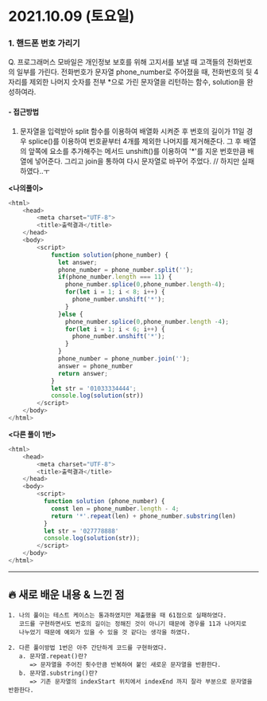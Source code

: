# 2021.10.09 (토요일)
### **1. 핸드폰 번호 가리기**

Q. 프로그래머스 모바일은 개인정보 보호를 위해 고지서를 보낼 때 고객들의 전화번호의 일부를 가린다.
   전화번호가 문자열 phone_number로 주어졌을 때, 전화번호의 뒷 4자리를 제외한 나머지 숫자를 전부 *으로 가린 문자열을 리턴하는 함수, solution을 완성하여라.


#### -  접근방법

1. 문자열을 입력받아 split 함수를 이용하여 배열화 시켜준 후 번호의 길이가 11일 경우
   splice()를 이용하여 번호끝부터 4개를 제외한 나머지를 제거해준다.
   그 후 배열의 앞쪽에 요소를 추가해주는 메서드 unshift()를 이용하여 '*'를
   지운 번호만큼 배열에 넣어준다.
   그리고 join을 통하여 다시 문자열로 바꾸어 주었다. // 하지만 실패하였다..ㅜ


**<나의풀이>**
```javascript
<html>
    <head>
        <meta charset="UTF-8">
        <title>출력결과</title>
    </head>
    <body>
        <script>
            function solution(phone_number) {
              let answer;
              phone_number = phone_number.split('');
              if(phone_number.length === 11) {
                phone_number.splice(0,phone_number.length-4);
                for(let i = 1; i < 8; i++) {
                  phone_number.unshift('*');
                }
              }else {
                phone_number.splice(0,phone_number.length -4);
                for(let i = 1; i < 6; i++) {
                  phone_number.unshift('*');
                }
              }
              phone_number = phone_number.join('');
              answer = phone_number
              return answer;
            }
            let str = '01033334444';
            console.log(solution(str))
        </script>
    </body>
</html>
```

**<다른 풀이 1번>**
```javascript
<html>
    <head>
        <meta charset="UTF-8">
        <title>출력결과</title>
    </head>
    <body>
        <script>
          function solution (phone_number) {
            const len = phone_number.length - 4;
            return '*'.repeat(len) + phone_number.substring(len)
          }
          let str = '027778888'
          console.log(solution(str));
        </script>
    </body>
</html>
```



---
##  **🔥 새로 배운 내용 & 느낀 점**
    1. 나의 풀이는 테스트 케이스는 통과하였지만 제출했을 때 61점으로 실패하였다.
       코드를 구현하면서도 번호의 길이는 정해진 것이 아니기 때문에 경우를 11과 나머지로
       나누었기 때문에 예외가 있을 수 있을 것 같다는 생각을 하였다.
    
    2. 다른 풀이방법 1번은 아주 간단하게 코드를 구현하였다.
       a. 문자열.repeat()란?
          => 문자열을 주어진 횟수만큼 반복하여 붙인 새로운 문자열을 반환한다.
       b. 문자열.substring()란?
          => 기존 문자열의 indexStart 위치에서 indexEnd 까지 잘라 부분으로 문자열을 반환한다.